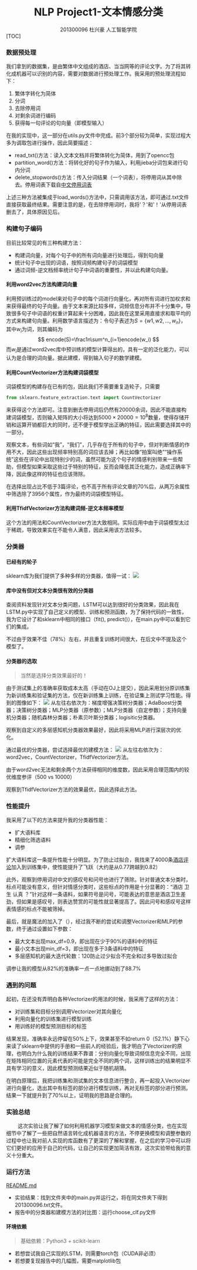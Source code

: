 <center><h1>NLP Project1-文本情感分类</h1>
<p1>201300096 杜兴豪 人工智能学院</p1>
</center>
[TOC]

### 数据预处理
我们拿到的数据集，是由繁体中文组成的酒店、当当网等的评论文字。为了将其转化成机器可以识别的内容，需要对数据进行预处理工作。我采用的预处理流程如下：
1. 繁体字转化为简体
2. 分词
3. 去除停用词
4. 对剩余词进行编码
5. 获得每一句评论的句向量（即模型输入）

在我的实现中，这一部分在utils.py文件中完成。前3个部分较为简单，实现过程大多为调取包进行操作，因此简要描述：
* read_txt()方法：读入文本文档并将繁体转化为简体，用到了opencc包
* partition_word()方法：将转化好的句子作为输入，利用jieba分词包来进行句内分词
* delete_stopwords()方法：传入分词结果（一个词表），将停用词从其中除去。停用词表下载自[中文停用词表](https://github.com/goto456/stopwords/blob/master/cn_stopwords.txt)

上述三种方法被集成于load_words()方法中，只需调用该方法，即可通过.txt文件直接获取最终结果。需要注意的是，在去除停用词时，我将'？'和'！'从停用词表删去了，具体原因见后。
### 构建句子编码
目前比较常见的有三种构建方法：
* 构建词向量，对每个句子中的所有词向量进行处理后，得到句向量
* 统计句子中出现的词语，按照词频构建句子的词袋模型
* 通过词频-逆文档频率统计句子中词语的重要性，并以此构建句向量。

#### 利用word2vec方法构建词向量
利用预训练过的model来对句子中的每个词进行向量化，再对所有词进行加权求和来获得最终的句子向量。由于文本来源比较多样，词频信息分布并不十分集中，导致很多句子中词语的权重计算起来十分困难，因此我在这里采用直接求和取平均的方式来构建句向量。利用数学语言描述为：令句子表述为$S=\{w1,w2,\dots,w_n\}$，其中$w_i$为词，则其编码为
$$
encode(S)=\frac1n\sum^n_{i=1}encode(w_i)
$$
而$w_i$是通过word2vec库中预训练的模型计算得出的，具有一定的泛化能力，可以认为是合理的词向量。据此建模，得到输入句子的数学建模。

#### 利用CountVectorizer方法构建词袋模型
词袋模型的构建存在已有的包，因此我们不需要重复造轮子，只需要
```python
from sklearn.feature_extraction.text import CountVectorizer
```
来获得这个方法即可。注意到删去停用词后仍然有20000余词，因此不能直接构建词袋模型，否则输入矩阵的大小将达到$5000\times 20000=10^8$数量，使得存储开销和运算开销都巨大的同时，还不便于模型学出正确的特征，因此需要选择其中的一部分。

观察文本，有些词如“我”，“我们”，几乎存在于所有的句子中，但对判断情感的作用不大，因此这些出现频率特别高的词应该去掉；再比如像“拍案叫绝”“操作系统”这些在评论中出现特别少的词，虽然可能为这个句子的情感判别带来一些帮助，但模型如果采取这些过于特别的特征，反而会降低其泛化能力，造成正确率下降，因此像这样的特征也应该筛除。

在选择出现占比不低于3篇评论，也不高于所有评论文章的70%后，从两万余属性中筛选除了3956个属性，作为最终的词袋模型特征。

#### 利用TfidfVectorizer方法构建词频-逆文本频率模型
这个方法的用法和CountVectorizer方法大致相同。实际应用中由于词袋模型太过于稀疏，导致效果实在不能令人满意，因此采用该方法较多。

### 分类器
#### 已经有的轮子
sklearn库为我们提供了多种多样的分类器，值得一试：
![](sklearn.png)
#### 库中没有但对文本分类很有效的分类器
查阅资料发现针对文本分类问题，LSTM可以达到很好的分类效果，因此我在LSTM.py中实现了自己定义的模型、训练和预测函数，为了保持代码的一致性，我为它设计了和sklearn中相同的接口（fit(), predict()），在main.py中可以看到它们的集成。

不过由于效果不佳（78%）左右，并且重复训练时间很大，在后文中不提及这个模型了。
#### 分类器的选取
> 当然是选择分类效果最好的！

由于测试集上的准确率获取成本太高（手动在OJ上提交），因此采用划分原训练集为新训练集和验证集的方法，仅在新训练集上训练，在验证集上测试学习性能。得到的图像如下：
![](model.png)
从左往右依次为：梯度增强决策树分类器；AdaBoost分类器；决策树分类器；MLP分类器（原参数）；MLP分类器（自定参数）；支持向量机分类器；随机森林分类器；朴素贝叶斯分类器；logisitic分类器。

观察到自定义的多层感知机分类器效果最好，因此将采用MLP进行深层次的优化。

通过最优的分类器，尝试选择最优的建模方法：
![](method.png)
从左往右依次为：word2vec，CountVectorizer，TfidfVectorizer方法。

由于word2vec无法和剩余两个方法获得相同的维度数，因此采用合理范围内的较优维度参评（500 vs 10000）

观察到TfidfVectorizer方法的效果最优，因此选择此方法。


### 性能提升
我采用了以下的方法来提升我的分类器性能：
* 扩大语料库
* 精细化筛选语料
* 调参

扩大语料库这一条提升性能十分明显。为了防止过拟合，我找来了4000条[酒店评论](https://github.com/linguishi/chinese_sentiment/tree/master/data/hotel_comment/raw_data)加入到训练集中，使性能提升了飞跃（大约是从0.77跨越到0.82）

此外，观察到停用词对中文的感叹号和问号也进行了筛除。针对普通文本分类时，标点可能没有意义，但针对情感分类时，这些标点的作用是十分显著的：“酒店 卫生 认真 ？”针对这样一条语料，如果符号是问号，可能表达的意思是酒店卫生差劲，但如果是感叹号，则表达赞赏的可能性就显著提高了。因此问号和感叹号这样表情感的标点不能被筛掉。 

最后，就是魔法的加入了（），经过我不断的尝试和调整Vectorizer和MLP的参数，终于通过设置如下参数：
* 最大文本出现max_df=0.9，即出现在少于90%的语料中的特征
* 最小文本出现min_df=3，即出现在多于3条语料中的特征
* 多层感知机的最大迭代轮数：120防止过少拟合不完全和过多导致过拟合

调参让我的模型从82%的准确率一点一点地挪动到了88.7%

### 遇到的问题
起初，在还没有弄明白各种Vectorizer的用法的时候，我采用了这样的方法：
* 对训练集和目标分别调用Vectorizer对其向量化
* 利用向量化的训练集进行模型训练
* 用训练好的模型预测目标的标签

结果发现，准确率永远停留在50%上下，效果甚至不如return 0（52.1%）静下心来读了sklearn中提供的手册和一些前人的经验后，我才明白了Vectorizer的原理，也明白为什么我的训练结果不靠谱：分别向量化导致词频信息完全不同，出现在矩阵相同位置的元素代表的可能是完全不同的两个词，这样训练出的结果明显不具有学习的意义，因此模型预测结果近似于随机胡猜。

在明白原理后，我把训练集和测试集的文本信息进行整合，再一起投入Vectorizer进行向量化，选出其中有标签的部分进行模型训练，再对无标签的部分进行预测。结果一下就提升到了70%以上，证明我的思路是合理的。

### 实验总结
$\qquad$这次实验让我了解了如何利用机器学习模型来做文本的情感分类，也在实现细节中了解了一些把自然语言转化成机器语言的方法，不停更换模型和调整参数的过程中也让我对前人实现的库函数有了更深的了解和掌握，在之后的学习中可以将它们更好的应用于自己的代码，让自己的实现更加简洁有效，这次实验带给我的意义十分重大。


### 运行方法
[README.md](README.md)
* 实验结果：找到文件夹中的main.py并运行之，将在同文件夹下得到201300096.txt文件。
* 报告中的分类器和建模方法的对比图：运行choose_clf.py文件
#### 环境依赖
> 基础依赖：Python3 + scikit-learn
* 若想尝试我自己实现的LSTM，则需要torch包（CUDA非必须）
* 若想要复现报告中的几幅图，需要matplotlib包
